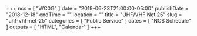 +++
ncs = [ "WC0G" ]
date = "2019-06-23T21:00:00-05:00"
publishDate = "2018-12-18"
endTime = ""
location = ""
title = "UHF/VHF Net 25"
slug = "uhf-vhf-net-25"
categories = [ "Public Service" ]
dates = [ "NCS Schedule" ]
outputs = [ "HTML", "Calendar" ]
+++
